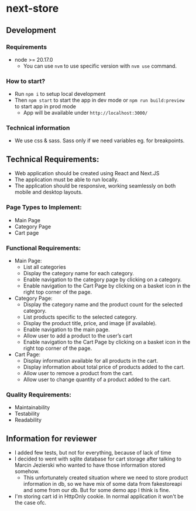 # next-store

## Development

### Requirements

- node >= 20.17.0
  - You can use `nvm` to use specific version with `nvm use` command.

### How to start?

- Run `npm i` to setup local development
- Then `npm start` to start the app in dev mode or `npm run build:preview` to start app in prod mode
  - App will be available under `http://localhost:3000/`

### Technical information

- We use css & sass. Sass only if we need variables eg. for breakpoints.

## Technical Requirements:

- Web application should be created using React and Next.JS
- The application must be able to run locally.
- The application should be responsive, working seamlessly on both mobile and desktop layouts.

### Page Types to Implement:

- Main Page
- Category Page
- Cart page

### Functional Requirements:

- Main Page:
  - List all categories
  - Display the category name for each category.
  - Enable navigation to the category page by clicking on a category.
  - Enable navigation to the Cart Page by clicking on a basket icon in the right top corner of the page.
- Category Page:
  - Display the category name and the product count for the selected category.
  - List products specific to the selected category.
  - Display the product title, price, and image (if available).
  - Enable navigation to the main page.
  - Allow user to add a product to the user’s cart
  - Enable navigation to the Cart Page by clicking on a basket icon in the right top corner of the page.
- Cart Page:
  - Display information available for all products in the cart.
  - Display information about total price of products added to the cart.
  - Allow user to remove a product from the cart.
  - Allow user to change quantity of a product added to the cart.

### Quality Requirements:

- Maintainability
- Testability
- Readability

## Information for reviewer

- I added few tests, but not for everything, because of lack of time
- I decided to went with sqlite database for cart storage after talking to Marcin Jezierski who wanted to have those information stored somehow.
  - This unfortunately created situation where we need to store product information in db, so we have mix of some data from fakestoreapi and some from our db. But for some demo app I think is fine.
- I'm storing cart id in HttpOnly cookie. In normal application it won't be the case ofc.
